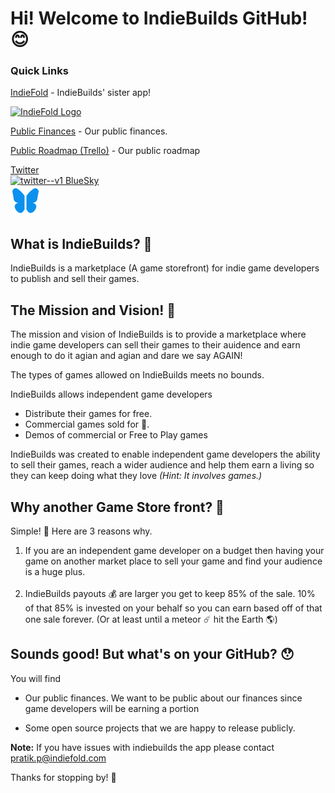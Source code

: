 # Hi! Welcome to IndieBuilds GitHub! 😊

### Quick Links

[IndieFold](https://indiefold.com) - IndieBuilds' sister app!

<a href="https://indiefold.com">
<img alt="IndieFold Logo" src="https://indiefold.com/imgs/indiefold_logo_line.png" target="_blank" />
</a>

[Public Finances](https://github.com/IndieBuilds/finances) - Our public finances.

[Public Roadmap (Trello)](https://trello.com/b/cvvg1YHV/indiebuilds-roadmap) - Our public roadmap

<a href="https://x.com/Indiefold">
Twitter <br>
<img width="48" height="48" src="https://img.icons8.com/color/48/twitter--v1.png" alt="twitter--v1"/>
</a>


<a href="https://bsky.app/">
BlueSky <br>
<img width="48" height="48" src="../profile/icons/icons8-butterfly-48.png" alt="twitter--v1"/>
</a> 

## What is IndieBuilds? 🤔

IndieBuilds is a marketplace (A game storefront) for indie game developers to publish and sell their games.

## The Mission and Vision! 🫡

The mission and vision of IndieBuilds is to provide a marketplace where indie game developers can sell their games to their auidence and earn enough to do it agian and agian and dare we say AGAIN!

The types of games allowed on IndieBuilds meets no bounds. 

IndieBuilds allows independent game developers

- Distribute their games for free.
- Commercial games sold for 💸.
- Demos of commercial or Free to Play games

IndieBuilds was created to enable independent game developers the ability to sell their games, reach a wider audience and help them earn a living so they can keep doing what they love <em>(Hint: It involves games.)</em>

## Why another Game Store front? 🧐

Simple! 🙂 Here are 3 reasons why.

<ol>
    <li>
        If you are an independent game developer on a budget then having your game on another market place to sell your game and find your audience is a huge plus.
    </li>
    <br>
    <li>
        IndieBuilds payouts 💰 are larger you get to keep 85% of the sale. 10% of that 85% is invested on your behalf so you can earn based off of that one sale forever. (Or at least until a meteor ☄️ hit the Earth 🌎)
    </li>
</ol>

## Sounds good! But what's on your GitHub? 😯

You will find

- Our public finances. We want to be public about our finances since game developers will be earning a portion 

- Some open source projects that we are happy to release publicly.

<b>Note:</b> If you have issues with indiebuilds the app please contact <a href="mailto:pratik.p@indiefold.com">pratik.p@indiefold.com</a> 

Thanks for stopping by! 👋

<!--

**Here are some ideas to get you started:**

 A short introduction - what is your organization all about?
🌈 Contribution guidelines - how can the community get involved?
👩‍💻 Useful resources - where can the community find your docs? Is there anything else the community should know?
🍿 Fun facts - what does your team eat for breakfast?
🧙 Remember, you can do mighty things with the power of [Markdown](https://docs.github.com/github/writing-on-github/getting-started-with-writing-and-formatting-on-github/basic-writing-and-formatting-syntax)
-->
